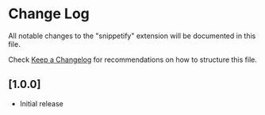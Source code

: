 # Change Log

All notable changes to the "snippetify" extension will be documented in this file.

Check [Keep a Changelog](http://keepachangelog.com/) for recommendations on how to structure this file.

## [1.0.0]

- Initial release